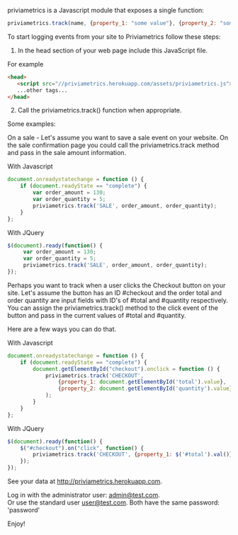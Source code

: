 priviametrics is a Javascript module that exposes a single function:

```javascript
priviametrics.track(name, {property_1: "some value"}, {property_2: "some other value"});
```

To start logging events from your site to Priviametrics follow these steps:

1) In the head section of your web page include this JavaScript file.

For example

```html
<head>
   <script src="//priviametrics.herokuapp.com/assets/priviametrics.js"></script>
   ...other tags...
</head>
```

2) Call the priviametrics.track() function when appropriate.

Some examples:

On a sale - Let's assume you want to save a sale event on your website.
On the sale confirmation page you could call the priviametrics.track method
and pass in the sale amount information.


With Javascript
```javascript
document.onreadystatechange = function () {
    if (document.readyState == "complete") {
        var order_amount = 130;
        var order_quantity = 5;
        priviametrics.track('SALE', order_amount, order_quantity);
    }
};
```


With JQuery
```javascript
$(document).ready(function() {
     var order_amount = 130;
     var order_quantity = 5;
     priviametrics.track('SALE', order_amount, order_quantity);
});
```

Perhaps you want to track when a user clicks the Checkout button on your site.
Let's assume the button has an ID #checkout and the order total and order quantity
are input fields with ID's of #total and #quantity respectively.
You can assign the priviametrics.track() method
to the click event of the button and pass in the current values of #total and #quantity.

Here are a few ways you can do that.

With Javascript
```javascript
document.onreadystatechange = function () {
    if (document.readyState == "complete") {
        document.getElementById("checkout").onclick = function () {
            priviametrics.track('CHECKOUT',
                {property_1: document.getElementById('total').value},
                {property_2: document.getElementById('quantity').value}
            );
        }
    }
};
```

With JQuery

```javascript
$(document).ready(function() {
    $("#checkout").on("click", function() {
        priviametrics.track('CHECKOUT', {property_1: $('#total').val()}, {property_2: $('#quantity').val()});
    });
});
```
See your data at http://priviametrics.herokuapp.com.

Log in with the administrator user: admin@test.com.  
Or use the standard user user@test.com.  Both have the same password: 'password'

Enjoy!

